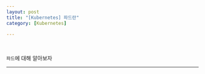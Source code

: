 ```yaml
---
layout: post
title: "[Kubernetes] 파드란"
category: [Kubernetes]

---
```

<br>

`파드`에 대해 알아보자
<!-- more -->
   
<hr>